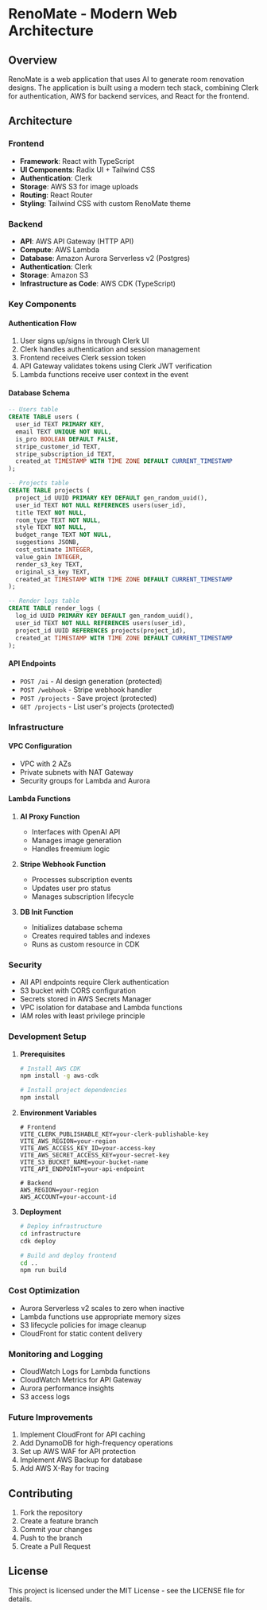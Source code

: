 # RenoMate - Modern Web Architecture

## Overview
RenoMate is a web application that uses AI to generate room renovation designs. The application is built using a modern tech stack, combining Clerk for authentication, AWS for backend services, and React for the frontend.

## Architecture

### Frontend
- **Framework**: React with TypeScript
- **UI Components**: Radix UI + Tailwind CSS
- **Authentication**: Clerk
- **Storage**: AWS S3 for image uploads
- **Routing**: React Router
- **Styling**: Tailwind CSS with custom RenoMate theme

### Backend
- **API**: AWS API Gateway (HTTP API)
- **Compute**: AWS Lambda
- **Database**: Amazon Aurora Serverless v2 (Postgres)
- **Authentication**: Clerk
- **Storage**: Amazon S3
- **Infrastructure as Code**: AWS CDK (TypeScript)

### Key Components

#### Authentication Flow
1. User signs up/signs in through Clerk UI
2. Clerk handles authentication and session management
3. Frontend receives Clerk session token
4. API Gateway validates tokens using Clerk JWT verification
5. Lambda functions receive user context in the event

#### Database Schema
```sql
-- Users table
CREATE TABLE users (
  user_id TEXT PRIMARY KEY,
  email TEXT UNIQUE NOT NULL,
  is_pro BOOLEAN DEFAULT FALSE,
  stripe_customer_id TEXT,
  stripe_subscription_id TEXT,
  created_at TIMESTAMP WITH TIME ZONE DEFAULT CURRENT_TIMESTAMP
);

-- Projects table
CREATE TABLE projects (
  project_id UUID PRIMARY KEY DEFAULT gen_random_uuid(),
  user_id TEXT NOT NULL REFERENCES users(user_id),
  title TEXT NOT NULL,
  room_type TEXT NOT NULL,
  style TEXT NOT NULL,
  budget_range TEXT NOT NULL,
  suggestions JSONB,
  cost_estimate INTEGER,
  value_gain INTEGER,
  render_s3_key TEXT,
  original_s3_key TEXT,
  created_at TIMESTAMP WITH TIME ZONE DEFAULT CURRENT_TIMESTAMP
);

-- Render logs table
CREATE TABLE render_logs (
  log_id UUID PRIMARY KEY DEFAULT gen_random_uuid(),
  user_id TEXT NOT NULL REFERENCES users(user_id),
  project_id UUID REFERENCES projects(project_id),
  created_at TIMESTAMP WITH TIME ZONE DEFAULT CURRENT_TIMESTAMP
);
```

#### API Endpoints
- `POST /ai` - AI design generation (protected)
- `POST /webhook` - Stripe webhook handler
- `POST /projects` - Save project (protected)
- `GET /projects` - List user's projects (protected)

### Infrastructure

#### VPC Configuration
- VPC with 2 AZs
- Private subnets with NAT Gateway
- Security groups for Lambda and Aurora

#### Lambda Functions
1. **AI Proxy Function**
   - Interfaces with OpenAI API
   - Manages image generation
   - Handles freemium logic

2. **Stripe Webhook Function**
   - Processes subscription events
   - Updates user pro status
   - Manages subscription lifecycle

3. **DB Init Function**
   - Initializes database schema
   - Creates required tables and indexes
   - Runs as custom resource in CDK

### Security
- All API endpoints require Clerk authentication
- S3 bucket with CORS configuration
- Secrets stored in AWS Secrets Manager
- VPC isolation for database and Lambda functions
- IAM roles with least privilege principle

### Development Setup

1. **Prerequisites**
   ```bash
   # Install AWS CDK
   npm install -g aws-cdk

   # Install project dependencies
   npm install
   ```

2. **Environment Variables**
   ```env
   # Frontend
   VITE_CLERK_PUBLISHABLE_KEY=your-clerk-publishable-key
   VITE_AWS_REGION=your-region
   VITE_AWS_ACCESS_KEY_ID=your-access-key
   VITE_AWS_SECRET_ACCESS_KEY=your-secret-key
   VITE_S3_BUCKET_NAME=your-bucket-name
   VITE_API_ENDPOINT=your-api-endpoint

   # Backend
   AWS_REGION=your-region
   AWS_ACCOUNT=your-account-id
   ```

3. **Deployment**
   ```bash
   # Deploy infrastructure
   cd infrastructure
   cdk deploy

   # Build and deploy frontend
   cd ..
   npm run build
   ```

### Cost Optimization
- Aurora Serverless v2 scales to zero when inactive
- Lambda functions use appropriate memory sizes
- S3 lifecycle policies for image cleanup
- CloudFront for static content delivery

### Monitoring and Logging
- CloudWatch Logs for Lambda functions
- CloudWatch Metrics for API Gateway
- Aurora performance insights
- S3 access logs

### Future Improvements
1. Implement CloudFront for API caching
2. Add DynamoDB for high-frequency operations
3. Set up AWS WAF for API protection
4. Implement AWS Backup for database
5. Add AWS X-Ray for tracing

## Contributing
1. Fork the repository
2. Create a feature branch
3. Commit your changes
4. Push to the branch
5. Create a Pull Request

## License
This project is licensed under the MIT License - see the LICENSE file for details.
